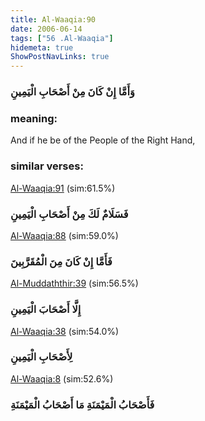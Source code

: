 ```yaml
---
title: Al-Waaqia:90
date: 2006-06-14
tags: ["56 .Al-Waaqia"]
hidemeta: true 
ShowPostNavLinks: true 
---
```

### وَأَمَّا إِنْ كَانَ مِنْ أَصْحَابِ الْيَمِينِ
### meaning: 
And if he be of the People of the Right Hand,
### similar verses: 

[Al-Waaqia:91](/56/91) (sim:61.5%)

### فَسَلَامٌ لَكَ مِنْ أَصْحَابِ الْيَمِينِ

[Al-Waaqia:88](/56/88) (sim:59.0%)

### فَأَمَّا إِنْ كَانَ مِنَ الْمُقَرَّبِينَ

[Al-Muddaththir:39](/74/39) (sim:56.5%)

### إِلَّا أَصْحَابَ الْيَمِينِ

[Al-Waaqia:38](/56/38) (sim:54.0%)

### لِأَصْحَابِ الْيَمِينِ

[Al-Waaqia:8](/56/8) (sim:52.6%)

### فَأَصْحَابُ الْمَيْمَنَةِ مَا أَصْحَابُ الْمَيْمَنَةِ
